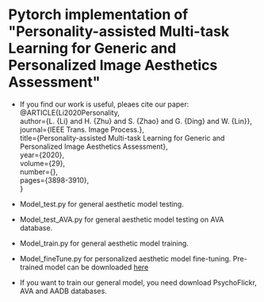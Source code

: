 # Pytorch implementation of "Personality-assisted Multi-task Learning for Generic and Personalized Image Aesthetics Assessment"

* If you find our work is useful, pleaes cite our paper:  
  @ARTICLE{Li2020Personality,  
  author={L. {Li} and H. {Zhu} and S. {Zhao} and G. {Ding} and W. {Lin}},  
  journal={IEEE Trans. Image Process.},  
  title={Personality-assisted Multi-task Learning for Generic and Personalized Image Aesthetics Assessment},  
  year={2020},  
  volume={29},  
  number={},  
  pages={3898-3910},  
  }
* Model_test.py for general aesthetic model testing.
* Model_test_AVA.py for general aesthetic model testing on AVA database.
* Model_train.py for general aesthetic model training.
* Model_fineTune.py for personalized aesthetic model fine-tuning. Pre-trained model can be downloaded [here](https://pan.baidu.com/s/100CWrNBvTpWlZsHqA5c1AA?pwd=746w)

* If you want to train our general model, you need download PsychoFlickr, AVA and AADB databases.

